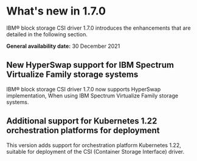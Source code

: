 # What's new in 1.7.0

IBM® block storage CSI driver 1.7.0 introduces the enhancements that are detailed in the following section.

**General availability date:** 30 December 2021

## New HyperSwap support for IBM Spectrum Virtualize Family storage systems

IBM® block storage CSI driver 1.7.0 now supports HyperSwap implementation, When using IBM Spectrum Virtualize Family storage systems.

## Additional support for Kubernetes 1.22 orchestration platforms for deployment

This version adds support for orchestration platform Kubernetes 1.22, suitable for deployment of the CSI (Container Storage Interface) driver.



